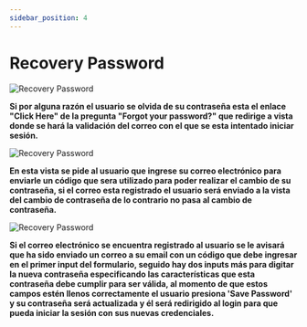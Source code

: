 ```yaml
---
sidebar_position: 4
---
```


# Recovery Password

![Recovery Password](/img/store-usuario/recovery-1.png )

**Si por alguna razón el usuario se olvida de su contraseña esta el enlace "Click Here" de la pregunta "Forgot your password?" que redirige a vista donde se hará la validación del correo con el que se esta intentado iniciar sesión.**

![Recovery Password](/img/store-usuario/recovery-2.png )

**En esta vista se pide al usuario que ingrese su correo electrónico para enviarle un código que sera utilizado para poder realizar el cambio de su contraseña\, si el correo esta registrado el usuario será enviado a la vista del cambio de contraseña de lo contrario no pasa al cambio de contraseña.**

![Recovery Password](/img/store-usuario/recovery-3.png )

**Si el correo electrónico se encuentra registrado al usuario se le avisará que ha sido enviado un correo a su email con un código que debe ingresar en el primer input del formulario\, seguido hay dos inputs más para digitar la nueva contraseña especificando las características que esta contraseña debe cumplir para ser válida\, al momento de que estos campos estén llenos correctamente el usuario presiona 'Save Password' y su contraseña será actualizada y él será redirigido al login para que pueda iniciar la sesión con sus nuevas credenciales.**
